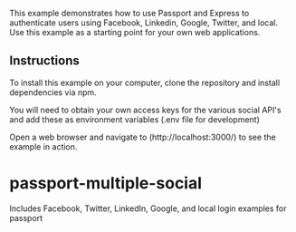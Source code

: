 
This example demonstrates how to use Passport and Express to authenticate users using Facebook, Linkedin, Google, Twitter, and local.  Use
this example as a starting point for your own web applications.

## Instructions

To install this example on your computer, clone the repository and install
dependencies via npm.

You will need to obtain your own access keys for the various social API's and add these as environment variables (.env file for development)

Open a web browser and navigate to (http://localhost:3000/)
to see the example in action.

# passport-multiple-social
Includes Facebook, Twitter, LinkedIn, Google, and local login examples for passport

